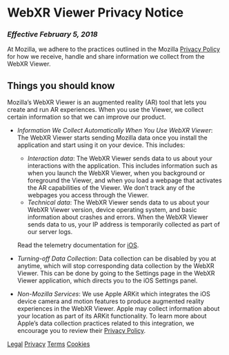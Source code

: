 # WebXR Viewer Privacy Notice
 
### _Effective February 5, 2018_
 
At Mozilla, we adhere to the practices outlined in the Mozilla [Privacy Policy](https://www.mozilla.org/privacy/) for how we receive, handle and share information we collect from the WebXR Viewer.

## Things you should know

Mozilla’s WebXR Viewer is an augmented reality (AR) tool that lets you create and run AR experiences.  When you use the Viewer, we collect certain information so that we can improve our product. 

- *Information We Collect Automatically When You Use WebXR Viewer*: The WebXR Viewer starts sending Mozilla data once you install the application and start using it on your device. This includes:
   - _Interaction data_: The WebXR Viewer sends data to us about your interactions with the application. This includes information such as when you launch the WebXR Viewer, when you background or foreground the Viewer, and when you load a webpage that activates the AR capabilities of the Viewer.  We don’t track any of the webpages you access through the Viewer.
   - _Technical data_: The WebXR Viewer sends data to us about your WebXR Viewer version, device operating system, and basic information about crashes and errors. When the WebXR Viewer sends data to us, your IP address is temporarily collected as part of our server logs.

   Read the telemetry documentation for [iOS](Telemetry.md).

- *Turning-off Data Collection*: Data collection can be disabled by you at anytime, which will stop corresponding data collection by the WebXR Viewer. This can be done by going to the Settings page in the WebXR Viewer application, which directs you to the iOS Settings panel.  

- *Non-Mozilla Services*: We use Apple ARKit which integrates the iOS device camera and motion features to produce augmented reality experiences in the WebXR Viewer. Apple may collect information about your location as part of its ARKit functionality. To learn more about Apple’s data collection practices related to this integration, we encourage you to review their [Privacy Policy](https://www.apple.com/legal/privacy/en-ww/). 

[Legal](https://www.mozilla.org/about/legal/) [Privacy](https://www.mozilla.org/en-US/privacy/) [Terms](https://www.mozilla.org/en-US/about/legal/terms/mozilla/) [Cookies](https://www.mozilla.org/privacy/websites/#cookies)